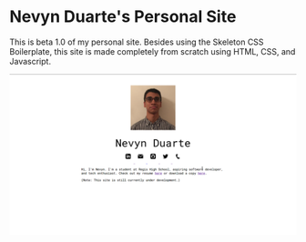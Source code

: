 # Nevyn Duarte's Personal Site

This is beta 1.0 of my personal site. Besides using the Skeleton CSS Boilerplate, this site is made completely from scratch using HTML, CSS, and Javascript.

![A Screenshot of My Site](images/site.png)
